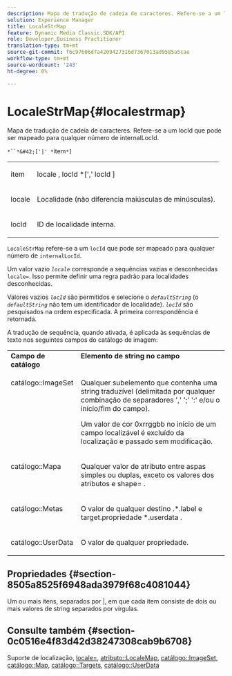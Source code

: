 ```yaml
---
description: Mapa de tradução de cadeia de caracteres. Refere-se a um locId que pode ser mapeado para qualquer número de internalLocId.
solution: Experience Manager
title: LocaleStrMap
feature: Dynamic Media Classic,SDK/API
role: Developer,Business Practitioner
translation-type: tm+mt
source-git-commit: f6c97606d7a4209427316d7367013ad9585a5cae
workflow-type: tm+mt
source-wordcount: '243'
ht-degree: 0%

---
```



# LocaleStrMap{#localestrmap}

Mapa de tradução de cadeia de caracteres. Refere-se a um locId que pode ser mapeado para qualquer número de internalLocId.

`*``*&#42;['|' *`item`*]`

<table id="simpletable_26A9A6904C85459F89DCDD98C14139CA"> 
 <tr class="strow"> 
  <td class="stentry"> <p> <span class="varname"> item  </span> </p> </td> 
  <td class="stentry"> <p> <span class="varname"> locale  </span>,  <span class="varname"> locId  </span>*[','  <span class="varname"> locId  </span>] </p> </td> 
 </tr> 
 <tr class="strow"> 
  <td class="stentry"> <p> <span class="varname"> locale  </span> </p> </td> 
  <td class="stentry"> <p>Localidade (não diferencia maiúsculas de minúsculas). </p> </td> 
 </tr> 
 <tr class="strow"> 
  <td class="stentry"> <p> <span class="varname"> locId  </span> </p> </td> 
  <td class="stentry"> <p>ID de localidade interna. </p> </td> 
 </tr> 
</table>

`LocaleStrMap` refere-se a um  `locId` que pode ser mapeado para qualquer número de  `internalLocId`.

Um valor vazio *`locale`* corresponde a sequências vazias e desconhecidas `locale=`. Isso permite definir uma regra padrão para localidades desconhecidas.

Valores vazios *`locId`* são permitidos e selecione o *`defaultString`* (o *`defaultString`* não tem um identificador de localidade). *`locId`* são pesquisados na ordem especificada. A primeira correspondência é retornada.

A tradução de sequência, quando ativada, é aplicada às sequências de texto nos seguintes campos do catálogo de imagem:

<table id="table_EE0321F9890B45CA8C364178F5100D40"> 
 <tbody> 
  <tr valign="top"> 
   <td> <b>Campo de catálogo</b> </td> 
   <td> <b>Elemento de string no campo</b> </td> 
  </tr> 
  <tr valign="top"> 
   <td> <p> <span class="codeph"> catálogo::ImageSet  </span> </p> </td> 
   <td> <p>Qualquer subelemento que contenha uma string traduzível (delimitada por qualquer combinação de separadores ',' ';' ':' e/ou o início/fim do campo). </p> <p>Um valor de cor <span class="codeph"> 0xrrggbb </span> no início de um campo localizável é excluído da localização e passado sem modificação. </p> </td> 
  </tr> 
  <tr valign="top"> 
   <td> <p> <span class="codeph"> catálogo::Mapa  </span> </p> </td> 
   <td> <p>Qualquer valor de atributo entre aspas simples ou duplas, exceto os valores dos atributos <span class="codeph"> e </span> shape= </span>.<span class="codeph"> </span></p> </td> 
  </tr> 
  <tr valign="top"> 
   <td> <p> <span class="codeph"> catálogo::Metas  </span> </p> </td> 
   <td> <p>O valor de qualquer destino <span class="filepath">.*.label </span> e <span class="filepath"> target.propriedade *.userdata </span> . </p> </td> 
  </tr> 
  <tr valign="top"> 
   <td> <p> <span class="codeph"> catálogo::UserData  </span> </p> </td> 
   <td> <p>O valor de qualquer propriedade. </p> </td> 
  </tr> 
 </tbody> 
</table>

## Propriedades {#section-8505a8525f6948ada3979f68c4081044}

Um ou mais itens, separados por |, em que cada item consiste de dois ou mais valores de string separados por vírgulas.

## Consulte também {#section-0c0516e4f83d42d38247308cab9b6708}

Suporte de localização, [locale=](../../../../../is-api/http-ref/image-serving-api-ref/c-http-protocol-reference/c-command-reference/r-locale.md#reference-8a846b2fbc004a12821b956ed3b25cfb), [atributo::LocaleMap](../../../../../is-api/image-catalog/image-serving-api-ref/c-image-catalog-reference/c-attributes-reference/r-localemap.md#reference-49bbf598f8ea47c3a563755cef306318), [catálogo::ImageSet](/help/aem-is-ir-api/is-api/image-catalog/image-serving-api-ref/c-image-catalog-reference/c-image-svg-data-reference/c-image-data-reference/r-imageset-cat.md), [catálogo::Map](/help/aem-is-ir-api/is-api/image-catalog/image-serving-api-ref/c-image-catalog-reference/c-image-svg-data-reference/c-image-data-reference/r-map-cat.md), [catálogo::Targets](/help/aem-is-ir-api/is-api/image-catalog/image-serving-api-ref/c-image-catalog-reference/c-image-svg-data-reference/c-image-data-reference/r-targets-cat.md), [catálogo::UserData](/help/aem-is-ir-api/is-api/image-catalog/image-serving-api-ref/c-image-catalog-reference/c-image-svg-data-reference/c-image-data-reference/r-userdata-cat.md)
